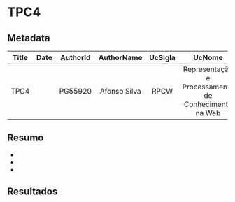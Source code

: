 # TPC4

## Metadata

| Title | Date | AuthorId | AuthorName | UcSigla | UcNome |
|:-----:|:----:|:--------:|:----------:|:-------:|:------:|
| TPC4 | | PG55920 | Afonso Silva | RPCW | Representação e Processamento de Conhecimento na Web |

## Resumo

-
-
-

## Resultados

